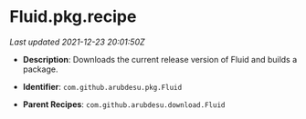 # Fluid.pkg.recipe

_Last updated 2021-12-23 20:01:50Z_

- **Description**: Downloads the current release version of Fluid and builds a package.

- **Identifier**: `com.github.arubdesu.pkg.Fluid`

- **Parent Recipes**: `com.github.arubdesu.download.Fluid`

